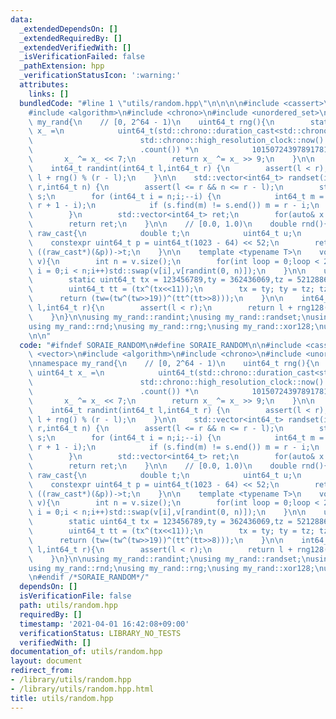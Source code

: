 ```yaml
---
data:
  _extendedDependsOn: []
  _extendedRequiredBy: []
  _extendedVerifiedWith: []
  _isVerificationFailed: false
  _pathExtension: hpp
  _verificationStatusIcon: ':warning:'
  attributes:
    links: []
  bundledCode: "#line 1 \"utils/random.hpp\"\n\n\n\n#include <cassert>\n#include <vector>\n\
    #include <algorithm>\n#include <chrono>\n#include <unordered_set>\n\nnamespace\
    \ my_rand{\n    // [0, 2^64 - 1)\n    uint64_t rng(){\n        static uint64_t\
    \ x_ =\n            uint64_t(std::chrono::duration_cast<std::chrono::nanoseconds>(\n\
    \                        std::chrono::high_resolution_clock::now().time_since_epoch())\n\
    \                        .count()) *\n            10150724397891781847ULL;\n \
    \       x_ ^= x_ << 7;\n        return x_ ^= x_ >> 9;\n    }\n\n    // [l, r)\n\
    \    int64_t randint(int64_t l,int64_t r) {\n        assert(l < r);\n        return\
    \ l + rng() % (r - l);\n    }\n\n    std::vector<int64_t> randset(int64_t l,int64_t\
    \ r,int64_t n) {\n        assert(l <= r && n <= r - l);\n        std::unordered_set<int64_t>\
    \ s;\n        for (int64_t i = n;i;--i) {\n            int64_t m = randint(l,\
    \ r + 1 - i);\n            if (s.find(m) != s.end()) m = r - i;\n            s.insert(m);\n\
    \        }\n        std::vector<int64_t> ret;\n        for(auto& x : s)ret.push_back(x);\n\
    \        return ret;\n    }\n\n    // [0.0, 1.0)\n    double rnd(){\n        union\
    \ raw_cast{\n            double t;\n            uint64_t u;\n        };\n    \
    \    constexpr uint64_t p = uint64_t(1023 - 64) << 52;\n        return rng() *\
    \ ((raw_cast*)(&p))->t;\n    }\n\n    template <typename T>\n    void randshf(std::vector<T>&\
    \ v){\n        int n = v.size();\n        for(int loop = 0;loop < 2;loop++)for(int\
    \ i = 0;i < n;i++)std::swap(v[i],v[randint(0, n)]);\n    }\n\n    uint64_t rng128(){\n\
    \        static uint64_t tx = 123456789,ty = 362436069,tz = 521288629,tw = 88675123;\n\
    \        uint64_t tt = (tx^(tx<<11));\n        tx = ty; ty = tz; tz = tw;\n  \
    \      return (tw=(tw^(tw>>19))^(tt^(tt>>8)));\n    }\n\n    int64_t xor128(int64_t\
    \ l,int64_t r){\n        assert(l < r);\n        return l + rng128() % (r - l);\n\
    \    }\n}\n\nusing my_rand::randint;\nusing my_rand::randset;\nusing my_rand::randshf;\n\
    using my_rand::rnd;\nusing my_rand::rng;\nusing my_rand::xor128;\nusing my_rand::rng128;\n\
    \n\n"
  code: "#ifndef SORAIE_RANDOM\n#define SORAIE_RANDOM\n\n#include <cassert>\n#include\
    \ <vector>\n#include <algorithm>\n#include <chrono>\n#include <unordered_set>\n\
    \nnamespace my_rand{\n    // [0, 2^64 - 1)\n    uint64_t rng(){\n        static\
    \ uint64_t x_ =\n            uint64_t(std::chrono::duration_cast<std::chrono::nanoseconds>(\n\
    \                        std::chrono::high_resolution_clock::now().time_since_epoch())\n\
    \                        .count()) *\n            10150724397891781847ULL;\n \
    \       x_ ^= x_ << 7;\n        return x_ ^= x_ >> 9;\n    }\n\n    // [l, r)\n\
    \    int64_t randint(int64_t l,int64_t r) {\n        assert(l < r);\n        return\
    \ l + rng() % (r - l);\n    }\n\n    std::vector<int64_t> randset(int64_t l,int64_t\
    \ r,int64_t n) {\n        assert(l <= r && n <= r - l);\n        std::unordered_set<int64_t>\
    \ s;\n        for (int64_t i = n;i;--i) {\n            int64_t m = randint(l,\
    \ r + 1 - i);\n            if (s.find(m) != s.end()) m = r - i;\n            s.insert(m);\n\
    \        }\n        std::vector<int64_t> ret;\n        for(auto& x : s)ret.push_back(x);\n\
    \        return ret;\n    }\n\n    // [0.0, 1.0)\n    double rnd(){\n        union\
    \ raw_cast{\n            double t;\n            uint64_t u;\n        };\n    \
    \    constexpr uint64_t p = uint64_t(1023 - 64) << 52;\n        return rng() *\
    \ ((raw_cast*)(&p))->t;\n    }\n\n    template <typename T>\n    void randshf(std::vector<T>&\
    \ v){\n        int n = v.size();\n        for(int loop = 0;loop < 2;loop++)for(int\
    \ i = 0;i < n;i++)std::swap(v[i],v[randint(0, n)]);\n    }\n\n    uint64_t rng128(){\n\
    \        static uint64_t tx = 123456789,ty = 362436069,tz = 521288629,tw = 88675123;\n\
    \        uint64_t tt = (tx^(tx<<11));\n        tx = ty; ty = tz; tz = tw;\n  \
    \      return (tw=(tw^(tw>>19))^(tt^(tt>>8)));\n    }\n\n    int64_t xor128(int64_t\
    \ l,int64_t r){\n        assert(l < r);\n        return l + rng128() % (r - l);\n\
    \    }\n}\n\nusing my_rand::randint;\nusing my_rand::randset;\nusing my_rand::randshf;\n\
    using my_rand::rnd;\nusing my_rand::rng;\nusing my_rand::xor128;\nusing my_rand::rng128;\n\
    \n#endif /*SORAIE_RANDOM*/"
  dependsOn: []
  isVerificationFile: false
  path: utils/random.hpp
  requiredBy: []
  timestamp: '2021-04-01 16:42:08+09:00'
  verificationStatus: LIBRARY_NO_TESTS
  verifiedWith: []
documentation_of: utils/random.hpp
layout: document
redirect_from:
- /library/utils/random.hpp
- /library/utils/random.hpp.html
title: utils/random.hpp
---
```

